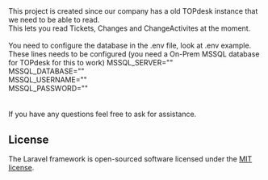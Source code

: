 ##
This project is created since our company has a old TOPdesk instance that we need to be able to read.<br>
This lets you read Tickets, Changes and ChangeActivites at the moment.<br>
<br>
You need to configure the database in the .env file, look at .env example.<br>
These lines needs to be configured (you need a On-Prem MSSQL database for TOPdesk for this to work)
MSSQL_SERVER=""<br>
MSSQL_DATABASE=""<br>
MSSQL_USERNAME=""<br>
MSSQL_PASSWORD=""<br>
<br>
<br>
If you have any questions feel free to ask for assistance.

## License

The Laravel framework is open-sourced software licensed under the [MIT license](https://opensource.org/licenses/MIT).
